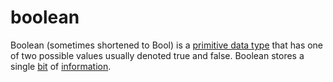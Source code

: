 # boolean

Boolean (sometimes shortened to Bool) is a [primitive data type](/computer_science/definitions.md#primitive_data_type) that has one of two possible values usually denoted true and false. Boolean stores a single [bit](/computer_science/definitions.md#bit) of [information](/computer_science/definitions.md#information).
